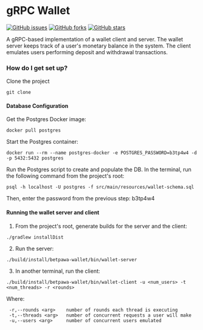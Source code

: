 # gRPC Wallet #

[![GitHub issues](https://img.shields.io/github/issues/jeetkunecoder/grpc-wallet.svg)](https://github.com/jeetkunecoder/grpc-wallet/issues)
[![GitHub forks](https://img.shields.io/github/forks/jeetkunecoder/grpc-wallet.svg)](https://github.com/jeetkunecoder/grpc-wallet/network)
[![GitHub stars](https://img.shields.io/github/stars/jeetkunecoder/grpc-wallet.svg)](https://github.com/jeetkunecoder/grpc-wallet/stargazers)

A gRPC-based implementation of a wallet client and server. The wallet server keeps track
of a user's monetary balance in the system. The client emulates users performing
deposit and withdrawal transactions.

### How do I get set up? ###

Clone the project
```
git clone
```

#### Database Configuration ####

Get the Postgres Docker image:
```
docker pull postgres
```

Start the Postgres container:
```
docker run --rm --name postgres-docker -e POSTGRES_PASSWORD=b3tp4w4 -d -p 5432:5432 postgres
```

Run the Postgres script to create and populate the DB.
In the terminal, run the following command from the project's root:
```
psql -h localhost -U postgres -f src/main/resources/wallet-schema.sql
```

Then, enter the password from the previous step: b3tp4w4

#### Running the wallet server and client ####

1. From the project's root, generate builds for the server and the client:
```
./gradlew installDist
```

2. Run the server:
```
./build/install/betpawa-wallet/bin/wallet-server
```

3. In another terminal, run the client:
```
./build/install/betpawa-wallet/bin/wallet-client -u <num_users> -t <num_threads> -r <rounds>
```
Where:
```
 -r,--rounds <arg>    number of rounds each thread is executing
 -t,--threads <arg>   number of concurrent requests a user will make
 -u,--users <arg>     number of concurrent users emulated
```